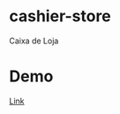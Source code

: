 # cashier-store
 Caixa de Loja

# Demo

<a href="https://natanoliveira.github.io/cashier-store/" target="_blank">Link</a>
